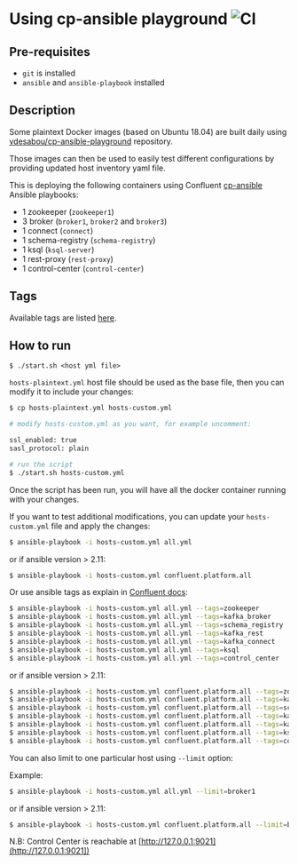 # Using cp-ansible playground ![CI](https://github.com/vdesabou/cp-ansible-playground/workflows/CI/badge.svg?branch=master)



## Pre-requisites

* `git` is installed
* `ansible` and `ansible-playbook` installed

## Description

Some plaintext Docker images (based on Ubuntu 18.04) are built daily using [vdesabou/cp-ansible-playground](https://github.com/vdesabou/cp-ansible-playground) repository.

Those images can then be used to easily test different configurations by providing updated host inventory yaml file.

This is deploying the following containers using Confluent [cp-ansible](https://docs.confluent.io/current/installation/installing_cp/cp-ansible.html) Ansible playbooks:

* 1 zookeeper (`zookeeper1`)
* 3 broker (`broker1`, `broker2` and `broker3`)
* 1 connect (`connect`)
* 1 schema-registry (`schema-registry`)
* 1 ksql (`ksql-server`)
* 1 rest-proxy (`rest-proxy`)
* 1 control-center (`control-center`)

## Tags

Available tags are listed [here](https://github.com/vdesabou/cp-ansible-playground/blob/6fd3a884684de0735754ee339d6fd63c481cdb7c/.github/workflows/run-regression.yml#L20).

## How to run

```
$ ./start.sh <host yml file>
```

`hosts-plaintext.yml` host file should be used as the base file, then you can modify it to include your changes:

```bash
$ cp hosts-plaintext.yml hosts-custom.yml

# modify hosts-custom.yml as you want, for example uncomment:

ssl_enabled: true
sasl_protocol: plain

# run the script
$ ./start.sh hosts-custom.yml
```

Once the script has been run, you will have all the docker container running with your changes.

If you want to test additional modifications, you can update your `hosts-custom.yml` file and apply the changes:

```bash
$ ansible-playbook -i hosts-custom.yml all.yml
```

or if ansible version > 2.11:

```bash
$ ansible-playbook -i hosts-custom.yml confluent.platform.all
```

Or use ansible tags as explain in [Confluent docs](https://docs.confluent.io/current/installation/cp-ansible/ansible-install.html#installing-cp):

```bash
$ ansible-playbook -i hosts-custom.yml all.yml --tags=zookeeper
$ ansible-playbook -i hosts-custom.yml all.yml --tags=kafka_broker
$ ansible-playbook -i hosts-custom.yml all.yml --tags=schema_registry
$ ansible-playbook -i hosts-custom.yml all.yml --tags=kafka_rest
$ ansible-playbook -i hosts-custom.yml all.yml --tags=kafka_connect
$ ansible-playbook -i hosts-custom.yml all.yml --tags=ksql
$ ansible-playbook -i hosts-custom.yml all.yml --tags=control_center
```

or if ansible version > 2.11:

```bash
$ ansible-playbook -i hosts-custom.yml confluent.platform.all --tags=zookeeper
$ ansible-playbook -i hosts-custom.yml confluent.platform.all --tags=kafka_broker
$ ansible-playbook -i hosts-custom.yml confluent.platform.all --tags=schema_registry
$ ansible-playbook -i hosts-custom.yml confluent.platform.all --tags=kafka_rest
$ ansible-playbook -i hosts-custom.yml confluent.platform.all --tags=kafka_connect
$ ansible-playbook -i hosts-custom.yml confluent.platform.all --tags=ksql
$ ansible-playbook -i hosts-custom.yml confluent.platform.all --tags=control_center
```


You can also limit to one particular host using `--limit` option:

Example:

```bash
$ ansible-playbook -i hosts-custom.yml all.yml --limit=broker1
```

or if ansible version > 2.11:

```bash
$ ansible-playbook -i hosts-custom.yml confluent.platform.all --limit=broker1
```


N.B: Control Center is reachable at [http://127.0.0.1:9021](http://127.0.0.1:9021])